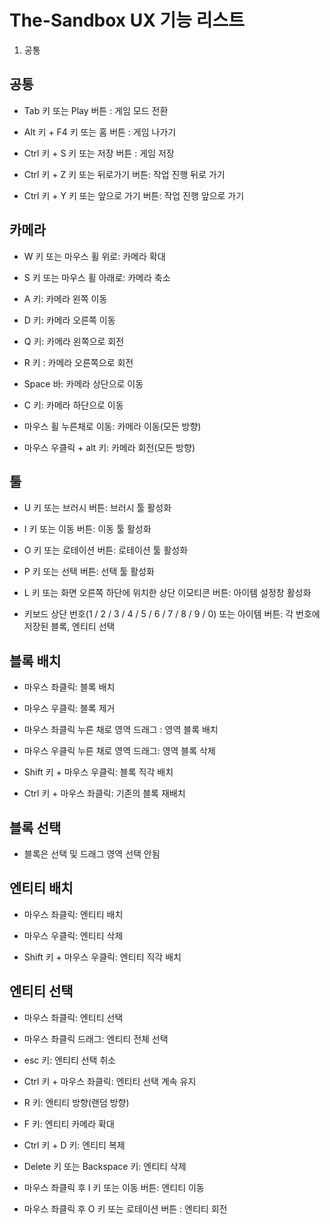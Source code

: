 # The-Sandbox UX 기능 리스트

1. 공통

## 공통

- Tab 키 또는 Play 버튼 : 게임 모드 전환

- Alt 키 + F4 키 또는 홈 버튼 : 게임 나가기

- Ctrl 키 + S 키 또는 저장 버튼 : 게임 저장

- Ctrl 키 + Z 키 또는 뒤로가기 버튼: 작업 진행 뒤로 가기

- Ctrl 키 + Y 키 또는 앞으로 가기 버튼: 작업 진행 앞으로 가기

## 카메라

- W 키 또는 마우스 휠 위로: 카메라 확대

- S 키 또는 마우스 휠 아래로: 카메라 축소

- A 키: 카메라 왼쪽 이동

- D 키: 카메라 오른쪽 이동

- Q 키: 카메라 왼쪽으로 회전

- R 키 : 카메라 오른쪽으로 회전

- Space 바: 카메라 상단으로 이동

- C 키: 카메라 하단으로 이동

- 마우스 휠 누른채로 이동: 카메라 이동(모든 방향)

- 마우스 우클릭 + alt 키: 카메라 회전(모든 방향)

## 툴

- U 키 또는 브러시 버튼: 브러시 툴 활성화

- I 키 또는 이동 버튼: 이동 툴 활성화

- O 키 또는 로테이션 버튼: 로테이션 툴 활성화

- P 키 또는 선택 버튼: 선택 툴 활성화

- L 키 또는 화면 오른쪽 하단에 위치한 상단 이모티콘 버튼: 아이템 설정창 활성화

- 키보드 상단 번호(1 / 2 / 3 / 4 / 5 / 6 / 7 / 8 / 9 / 0) 또는 아이템 버튼: 각 번호에 저장된 블록, 엔티티 선택

## 블록 배치

- 마우스 좌클릭: 블록 배치

- 마우스 우클릭: 블록 제거

- 마우스 좌클릭 누른 채로 영역 드래그 : 영역 블록 배치

- 마우스 우클릭 누른 채로 영역 드래그: 영역 블록 삭제

- Shift 키 + 마우스 우클릭: 블록 직각 배치

- Ctrl 키 + 마우스 좌클릭: 기존의 블록 재배치

## 블록 선택

- 블록은 선택 및 드래그 영역 선택 안됨

## 엔티티 배치

- 마우스 좌클릭: 엔티티 배치

- 마우스 우클릭: 엔티티 삭제

- Shift 키 + 마우스 우클릭: 엔티티 직각 배치

## 엔티티 선택

- 마우스 좌클릭: 엔티티 선택

- 마우스 좌클릭 드래그: 엔티티 전체 선택

- esc 키: 엔티티 선택 취소

- Ctrl 키 + 마우스 좌클릭: 엔티티 선택 계속 유지

- R 키: 엔티티 방향(랜덤 방향)

- F 키: 엔티티 카메라 확대

- Ctrl 키 + D 키: 엔티티 복제

- Delete 키 또는 Backspace 키: 엔티티 삭제

- 마우스 좌클릭 후 I 키 또는 이동 버튼: 엔티티 이동

- 마우스 좌클릭 후 O 키 또는 로테이션 버튼 : 엔티티 회전
